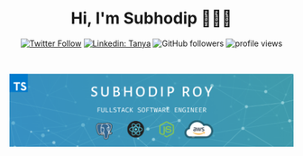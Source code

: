 <h1 align="center"> Hi, I'm Subhodip 👋👨‍💻</h1>

<div align="center">
 
[![Twitter Follow](https://img.shields.io/twitter/follow/subh_cs?label=Follow)](https://twitter.com/intent/follow?screen_name=subh_cs)
[![Linkedin: Tanya](https://img.shields.io/badge/-Subh-blue?style=flat-square&logo=Linkedin&logoColor=white&link=https://www.linkedin.com/in/subh-cs/)](https://www.linkedin.com/in/subh-cs/)
![GitHub followers](https://img.shields.io/github/followers/subh-cs?label=Follow&style=social)
<img alt = "profile views" src="https://komarev.com/ghpvc/?username=subh-cs&color=brightgreen">  

</div>
<br>


<kbd><img src="poster.png"></img></kbd>

